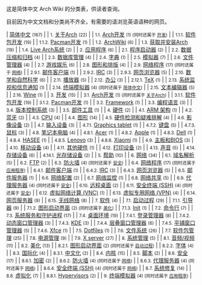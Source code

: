 这是简体中文 Arch Wiki 的分类表，供读者查询。

目前因为中文文档和分类尚不齐全，有需要的请浏览英语语种的网页。

| [简体中文](/index.php/Category:%E7%AE%80%E4%BD%93%E4%B8%AD%E6%96%87 "Category:简体中文") <small>(167)</small> |
| <small>1.</small> [关于Arch](/index.php/Category:About_Arch_(%E7%AE%80%E4%BD%93%E4%B8%AD%E6%96%87) "Category:About Arch (简体中文)") <small>(22)</small> |
| <small>1.1.</small> [Arch开发](/index.php/Category:Arch_development_(%E7%AE%80%E4%BD%93%E4%B8%AD%E6%96%87) "Category:Arch development (简体中文)") <small>(1) (同时还属于 [开发](/index.php/Category:Development_(%E7%AE%80%E4%BD%93%E4%B8%AD%E6%96%87) "Category:Development (简体中文)"))</small> |
| <small>1.1.1.</small> [软件包开发](/index.php/Category:Package_development_(%E7%AE%80%E4%BD%93%E4%B8%AD%E6%96%87) "Category:Package development (简体中文)") <small>(19)</small> |
| <small>1.1.2.</small> [Pacman开发](/index.php/Category:Pacman_development_(%E7%AE%80%E4%BD%93%E4%B8%AD%E6%96%87) "Category:Pacman development (简体中文)") <small>(1)</small> |
| <small>1.2.</small> [ArchWiki](/index.php/Category:ArchWiki_(%E7%AE%80%E4%BD%93%E4%B8%AD%E6%96%87) "Category:ArchWiki (简体中文)") <small>(6)</small> |
| <small>1.3.</small> [获取并安装Arch](/index.php/Category:Getting_and_installing_Arch_(%E7%AE%80%E4%BD%93%E4%B8%AD%E6%96%87) "Category:Getting and installing Arch (简体中文)") <small>(19)</small> |
| <small>1.4.</small> [Live Arch系统](/index.php/Category:Live_Arch_systems_(%E7%AE%80%E4%BD%93%E4%B8%AD%E6%96%87) "Category:Live Arch systems (简体中文)") <small>(2)</small> |
| <small>2.</small> [应用程序](/index.php/Category:Applications_(%E7%AE%80%E4%BD%93%E4%B8%AD%E6%96%87) "Category:Applications (简体中文)") <small>(6)</small> |
| <small>2.1.</small> [程序启动器](/index.php/Category:Application_launchers_(%E7%AE%80%E4%BD%93%E4%B8%AD%E6%96%87) "Category:Application launchers (简体中文)") <small>(2)</small> |
| <small>2.2.</small> [数据压缩和归档](/index.php/Category:Data_compression_and_archiving_(%E7%AE%80%E4%BD%93%E4%B8%AD%E6%96%87) "Category:Data compression and archiving (简体中文)") <small>(4)</small> |
| <small>2.3.</small> [数据库管理](/index.php/Category:Database_management_systems_(%E7%AE%80%E4%BD%93%E4%B8%AD%E6%96%87) "Category:Database management systems (简体中文)") <small>(4)</small> |
| <small>2.4.</small> [字典](/index.php/Category:Dictionaries_(%E7%AE%80%E4%BD%93%E4%B8%AD%E6%96%87) "Category:Dictionaries (简体中文)") <small>(1)</small> |
| <small>2.5.</small> [模拟器](/index.php/Category:Emulators_(%E7%AE%80%E4%BD%93%E4%B8%AD%E6%96%87) "Category:Emulators (简体中文)") <small>(7)</small> |
| <small>2.6.</small> [文件管理器](/index.php/Category:File_managers_(%E7%AE%80%E4%BD%93%E4%B8%AD%E6%96%87) "Category:File managers (简体中文)") <small>(4)</small> |
| <small>2.7.</small> [游戏娱乐](/index.php/Category:Gaming_(%E7%AE%80%E4%BD%93%E4%B8%AD%E6%96%87) "Category:Gaming (简体中文)") <small>(6)</small> |
| <small>2.8.</small> [图形和排版](/index.php/Category:Graphics_and_desktop_publishing_(%E7%AE%80%E4%BD%93%E4%B8%AD%E6%96%87) "Category:Graphics and desktop publishing (简体中文)") <small>(4)</small> |
| <small>2.9.</small> [网络程序](/index.php/Category:Internet_applications_(%E7%AE%80%E4%BD%93%E4%B8%AD%E6%96%87) "Category:Internet applications (简体中文)") <small>(17) (同时还属于 [网络](/index.php/Category:Networking_(%E7%AE%80%E4%BD%93%E4%B8%AD%E6%96%87) "Category:Networking (简体中文)"))</small> |
| <small>2.9.1.</small> [邮件客户端](/index.php/Category:Email_clients_(%E7%AE%80%E4%BD%93%E4%B8%AD%E6%96%87) "Category:Email clients (简体中文)") <small>(1)</small> |
| <small>2.9.2.</small> [IRC](/index.php/Category:Internet_Relay_Chat_(%E7%AE%80%E4%BD%93%E4%B8%AD%E6%96%87) "Category:Internet Relay Chat (简体中文)") <small>(3)</small> |
| <small>2.9.3.</small> [网页浏览器](/index.php/Category:Web_browser_(%E7%AE%80%E4%BD%93%E4%B8%AD%E6%96%87) "Category:Web browser (简体中文)") <small>(5)</small> |
| <small>2.10.</small> [数学和自然科学](/index.php/Category:Mathematics_and_science_(%E7%AE%80%E4%BD%93%E4%B8%AD%E6%96%87) "Category:Mathematics and science (简体中文)") <small>(6)</small> |
| <small>2.11.</small> [播放器](/index.php/Category:Multimedia_players_(%E7%AE%80%E4%BD%93%E4%B8%AD%E6%96%87) "Category:Multimedia players (简体中文)") <small>(5)</small> |
| <small>2.12.</small> [办公](/index.php/Category:Office_(%E7%AE%80%E4%BD%93%E4%B8%AD%E6%96%87) "Category:Office (简体中文)") <small>(3)</small> |
| <small>2.12.1.</small> [TeX](/index.php/Category:TeX_(%E7%AE%80%E4%BD%93%E4%B8%AD%E6%96%87) "Category:TeX (简体中文)") <small>(1)</small> |
| <small>2.13.</small> [系统监视和信息通知](/index.php/Category:Status_monitoring_and_notification_(%E7%AE%80%E4%BD%93%E4%B8%AD%E6%96%87) "Category:Status monitoring and notification (简体中文)") <small>(1)</small> |
| <small>2.14.</small> [终端模拟器](/index.php/Category:Terminal_emulators_(%E7%AE%80%E4%BD%93%E4%B8%AD%E6%96%87) "Category:Terminal emulators (简体中文)") <small>(4) (同时还属于 [简体中文](/index.php/Category:%E7%AE%80%E4%BD%93%E4%B8%AD%E6%96%87 "Category:简体中文"))</small> |
| <small>2.15.</small> [文本编辑器](/index.php/Category:Text_editors_(%E7%AE%80%E4%BD%93%E4%B8%AD%E6%96%87) "Category:Text editors (简体中文)") <small>(5)</small> |
| <small>2.16.</small> [Wine](/index.php/Category:Wine_(%E7%AE%80%E4%BD%93%E4%B8%AD%E6%96%87) "Category:Wine (简体中文)") <small>(1)</small> |
| <small>3.</small> [开发](/index.php/Category:Development_(%E7%AE%80%E4%BD%93%E4%B8%AD%E6%96%87) "Category:Development (简体中文)") <small>(15)</small> |
| <small>3.1.</small> [Arch开发](/index.php/Category:Arch_development_(%E7%AE%80%E4%BD%93%E4%B8%AD%E6%96%87) "Category:Arch development (简体中文)") <small>(1) (同时还属于 [关于Arch](/index.php/Category:About_Arch_(%E7%AE%80%E4%BD%93%E4%B8%AD%E6%96%87) "Category:About Arch (简体中文)"))</small> |
| <small>3.1.1.</small> [软件包开发](/index.php/Category:Package_development_(%E7%AE%80%E4%BD%93%E4%B8%AD%E6%96%87) "Category:Package development (简体中文)") <small>(19)</small> |
| <small>3.1.2.</small> [Pacman开发](/index.php/Category:Pacman_development_(%E7%AE%80%E4%BD%93%E4%B8%AD%E6%96%87) "Category:Pacman development (简体中文)") <small>(1)</small> |
| <small>3.2.</small> [Framework](/index.php/Category:Framework_(%E7%AE%80%E4%BD%93%E4%B8%AD%E6%96%87) "Category:Framework (简体中文)") <small>(1)</small> |
| <small>3.3.</small> [编程语言](/index.php/Category:Programming_languages_(%E7%AE%80%E4%BD%93%E4%B8%AD%E6%96%87) "Category:Programming languages (简体中文)") <small>(3)</small> |
| <small>3.4.</small> [版本控制系统](/index.php/Category:Version_Control_System_(%E7%AE%80%E4%BD%93%E4%B8%AD%E6%96%87) "Category:Version Control System (简体中文)") <small>(3)</small> |
| <small>3.5.</small> [部件工具](/index.php/Category:Widget_toolkits_(%E7%AE%80%E4%BD%93%E4%B8%AD%E6%96%87) "Category:Widget toolkits (简体中文)") <small>(1)</small> |
| <small>4.</small> [硬件](/index.php/Category:Hardware_(%E7%AE%80%E4%BD%93%E4%B8%AD%E6%96%87) "Category:Hardware (简体中文)") <small>(2)</small> |
| <small>4.1.</small> [ARM 架构](/index.php/Category:ARM_architecture_(%E7%AE%80%E4%BD%93%E4%B8%AD%E6%96%87) "Category:ARM architecture (简体中文)") <small>(1)</small> |
| <small>4.2.</small> [蓝牙](/index.php/Category:Bluetooth_(%E7%AE%80%E4%BD%93%E4%B8%AD%E6%96%87) "Category:Bluetooth (简体中文)") <small>(2)</small> |
| <small>4.3.</small> [CPU](/index.php/Category:CPU_(%E7%AE%80%E4%BD%93%E4%B8%AD%E6%96%87) "Category:CPU (简体中文)") <small>(4)</small> |
| <small>4.4.</small> [图形](/index.php/Category:Graphics_(%E7%AE%80%E4%BD%93%E4%B8%AD%E6%96%87) "Category:Graphics (简体中文)") <small>(14)</small> |
| <small>4.5.</small> [硬件检测和疑难排解](/index.php/Category:Hardware_detection_and_troubleshooting_(%E7%AE%80%E4%BD%93%E4%B8%AD%E6%96%87) "Category:Hardware detection and troubleshooting (简体中文)") <small>(4)</small> |
| <small>4.6.</small> [影像设备](/index.php/Category:Imaging_(%E7%AE%80%E4%BD%93%E4%B8%AD%E6%96%87) "Category:Imaging (简体中文)") <small>(2)</small> |
| <small>4.7.</small> [输入设备](/index.php/Category:Input_devices_(%E7%AE%80%E4%BD%93%E4%B8%AD%E6%96%87) "Category:Input devices (简体中文)") <small>(3)</small> |
| <small>4.7.1.</small> [Graphics tablet](/index.php/Category:Graphics_tablet_(%E7%AE%80%E4%BD%93%E4%B8%AD%E6%96%87) "Category:Graphics tablet (简体中文)") <small>(1)</small> |
| <small>4.7.2.</small> [键盘](/index.php/Category:Keyboards_(%E7%AE%80%E4%BD%93%E4%B8%AD%E6%96%87) "Category:Keyboards (简体中文)") <small>(5)</small> |
| <small>4.7.3.</small> [鼠标](/index.php/Category:Mice_(%E7%AE%80%E4%BD%93%E4%B8%AD%E6%96%87) "Category:Mice (简体中文)") <small>(3)</small> |
| <small>4.8.</small> [笔记本电脑](/index.php/Category:Laptops_(%E7%AE%80%E4%BD%93%E4%B8%AD%E6%96%87) "Category:Laptops (简体中文)") <small>(4)</small> |
| <small>4.8.1.</small> [Acer](/index.php/Category:Acer_(%E7%AE%80%E4%BD%93%E4%B8%AD%E6%96%87) "Category:Acer (简体中文)") <small>(1)</small> |
| <small>4.8.2.</small> [Apple](/index.php/Category:Apple_(%E7%AE%80%E4%BD%93%E4%B8%AD%E6%96%87) "Category:Apple (简体中文)") <small>(1)</small> |
| <small>4.8.3.</small> [Dell](/index.php/Category:Dell_(%E7%AE%80%E4%BD%93%E4%B8%AD%E6%96%87) "Category:Dell (简体中文)") <small>(1)</small> |
| <small>4.8.4.</small> [HASEE](/index.php/Category:HASEE_(%E7%AE%80%E4%BD%93%E4%B8%AD%E6%96%87) "Category:HASEE (简体中文)") <small>(1)</small> |
| <small>4.8.5.</small> [Lenovo](/index.php/Category:Lenovo_(%E7%AE%80%E4%BD%93%E4%B8%AD%E6%96%87) "Category:Lenovo (简体中文)") <small>(3)</small> |
| <small>4.8.6.</small> [Xiaomi](/index.php/Category:Xiaomi_(%E7%AE%80%E4%BD%93%E4%B8%AD%E6%96%87) "Category:Xiaomi (简体中文)") <small>(1)</small> |
| <small>4.9.</small> [主板和BIOS](/index.php/Category:Mainboards_and_BIOS_(%E7%AE%80%E4%BD%93%E4%B8%AD%E6%96%87) "Category:Mainboards and BIOS (简体中文)") <small>(3)</small> |
| <small>4.10.</small> [移动设备](/index.php/Category:Mobile_devices_(%E7%AE%80%E4%BD%93%E4%B8%AD%E6%96%87) "Category:Mobile devices (简体中文)") <small>(4)</small> |
| <small>4.11.</small> [其他硬件](/index.php/Category:Other_hardware_(%E7%AE%80%E4%BD%93%E4%B8%AD%E6%96%87) "Category:Other hardware (简体中文)") <small>(1)</small> |
| <small>4.12.</small> [打印设备](/index.php/Category:Printers_(%E7%AE%80%E4%BD%93%E4%B8%AD%E6%96%87) "Category:Printers (简体中文)") <small>(2)</small> |
| <small>4.13.</small> [声音](/index.php/Category:Sound_(%E7%AE%80%E4%BD%93%E4%B8%AD%E6%96%87) "Category:Sound (简体中文)") <small>(5)</small> |
| <small>4.14.</small> [存储设备](/index.php/Category:Storage_(%E7%AE%80%E4%BD%93%E4%B8%AD%E6%96%87) "Category:Storage (简体中文)") <small>(6)</small> |
| <small>4.14.1.</small> [光存储设备](/index.php/Category:Optical_(%E7%AE%80%E4%BD%93%E4%B8%AD%E6%96%87) "Category:Optical (简体中文)") <small>(2)</small> |
| <small>5.</small> [帮助](/index.php/Category:Help_(%E7%AE%80%E4%BD%93%E4%B8%AD%E6%96%87) "Category:Help (简体中文)") <small>(10)</small> |
| <small>6.</small> [网络](/index.php/Category:Networking_(%E7%AE%80%E4%BD%93%E4%B8%AD%E6%96%87) "Category:Networking (简体中文)") <small>(34)</small> |
| <small>6.1.</small> [域名解析](/index.php/Category:Domain_Name_System_(%E7%AE%80%E4%BD%93%E4%B8%AD%E6%96%87) "Category:Domain Name System (简体中文)") <small>(5)</small> |
| <small>6.2.</small> [FTP](/index.php/Category:File_Transfer_Protocol_(%E7%AE%80%E4%BD%93%E4%B8%AD%E6%96%87) "Category:File Transfer Protocol (简体中文)") <small>(2)</small> |
| <small>6.3.</small> [防火墙](/index.php/Category:Firewalls_(%E7%AE%80%E4%BD%93%E4%B8%AD%E6%96%87) "Category:Firewalls (简体中文)") <small>(4) (同时还属于 [安全](/index.php/Category:Security_(%E7%AE%80%E4%BD%93%E4%B8%AD%E6%96%87) "Category:Security (简体中文)"))</small> |
| <small>6.4.</small> [网络程序](/index.php/Category:Internet_applications_(%E7%AE%80%E4%BD%93%E4%B8%AD%E6%96%87) "Category:Internet applications (简体中文)") <small>(17) (同时还属于 [应用程序](/index.php/Category:Applications_(%E7%AE%80%E4%BD%93%E4%B8%AD%E6%96%87) "Category:Applications (简体中文)"))</small> |
| <small>6.4.1.</small> [邮件客户端](/index.php/Category:Email_clients_(%E7%AE%80%E4%BD%93%E4%B8%AD%E6%96%87) "Category:Email clients (简体中文)") <small>(1)</small> |
| <small>6.4.2.</small> [IRC](/index.php/Category:Internet_Relay_Chat_(%E7%AE%80%E4%BD%93%E4%B8%AD%E6%96%87) "Category:Internet Relay Chat (简体中文)") <small>(3)</small> |
| <small>6.4.3.</small> [网页浏览器](/index.php/Category:Web_browser_(%E7%AE%80%E4%BD%93%E4%B8%AD%E6%96%87) "Category:Web browser (简体中文)") <small>(5)</small> |
| <small>6.5.</small> [邮件服务器](/index.php/Category:Mail_server_(%E7%AE%80%E4%BD%93%E4%B8%AD%E6%96%87) "Category:Mail server (简体中文)") <small>(1)</small> |
| <small>6.6.</small> [网络配置](/index.php/Category:Network_configuration_(%E7%AE%80%E4%BD%93%E4%B8%AD%E6%96%87) "Category:Network configuration (简体中文)") <small>(2)</small> |
| <small>6.7.</small> [网络监控](/index.php/Category:Network_monitoring_(%E7%AE%80%E4%BD%93%E4%B8%AD%E6%96%87) "Category:Network monitoring (简体中文)") <small>(1)</small> |
| <small>6.8.</small> [网络共享](/index.php/Category:Network_sharing_(%E7%AE%80%E4%BD%93%E4%B8%AD%E6%96%87) "Category:Network sharing (简体中文)") <small>(5)</small> |
| <small>6.9.</small> [代理服务器](/index.php/Category:Proxy_servers_(%E7%AE%80%E4%BD%93%E4%B8%AD%E6%96%87) "Category:Proxy servers (简体中文)") <small>(4) (同时还属于 [安全](/index.php/Category:Security_(%E7%AE%80%E4%BD%93%E4%B8%AD%E6%96%87) "Category:Security (简体中文)"))</small> |
| <small>6.10.</small> [远程桌面](/index.php/Category:Remote_desktop_(%E7%AE%80%E4%BD%93%E4%B8%AD%E6%96%87) "Category:Remote desktop (简体中文)") <small>(2)</small> |
| <small>6.11.</small> [安全终端 (SSH)](/index.php/Category:Secure_Shell_(%E7%AE%80%E4%BD%93%E4%B8%AD%E6%96%87) "Category:Secure Shell (简体中文)") <small>(4) (同时还属于 [安全](/index.php/Category:Security_(%E7%AE%80%E4%BD%93%E4%B8%AD%E6%96%87) "Category:Security (简体中文)"))</small> |
| <small>6.12.</small> [虚拟网络计算 (VNC)](/index.php/Category:Virtual_Network_Computing_(%E7%AE%80%E4%BD%93%E4%B8%AD%E6%96%87) "Category:Virtual Network Computing (简体中文)") <small>(1)</small> |
| <small>6.13.</small> [虚拟专用网络 (VPN)](/index.php/Category:Virtual_Private_Network_(%E7%AE%80%E4%BD%93%E4%B8%AD%E6%96%87) "Category:Virtual Private Network (简体中文)") <small>(4)</small> |
| <small>6.14.</small> [网页服务器](/index.php/Category:Web_server_(%E7%AE%80%E4%BD%93%E4%B8%AD%E6%96%87) "Category:Web server (简体中文)") <small>(9)</small> |
| <small>6.15.</small> [无线网络](/index.php/Category:Wireless_networking_(%E7%AE%80%E4%BD%93%E4%B8%AD%E6%96%87) "Category:Wireless networking (简体中文)") <small>(8)</small> |
| <small>7.</small> [软件](/index.php/Category:Software_(%E7%AE%80%E4%BD%93%E4%B8%AD%E6%96%87) "Category:Software (简体中文)") <small>(4)</small> |
| <small>7.1.</small> [启动过程](/index.php/Category:Boot_process_(%E7%AE%80%E4%BD%93%E4%B8%AD%E6%96%87) "Category:Boot process (简体中文)") <small>(29)</small> |
| <small>7.1.1.</small> [引导器](/index.php/Category:Boot_loaders_(%E7%AE%80%E4%BD%93%E4%B8%AD%E6%96%87) "Category:Boot loaders (简体中文)") <small>(9)</small> |
| <small>7.1.2.</small> [图形启动界面](/index.php/Category:Bootsplash_(%E7%AE%80%E4%BD%93%E4%B8%AD%E6%96%87) "Category:Bootsplash (简体中文)") <small>(2) (同时还属于 [美化](/index.php/Category:Eye_candy_(%E7%AE%80%E4%BD%93%E4%B8%AD%E6%96%87) "Category:Eye candy (简体中文)"))</small> |
| <small>7.1.3.</small> [Init](/index.php/Category:Init_(%E7%AE%80%E4%BD%93%E4%B8%AD%E6%96%87) "Category:Init (简体中文)") <small>(1)</small> |
| <small>7.2.</small> [命令行](/index.php/Category:Command_shells_(%E7%AE%80%E4%BD%93%E4%B8%AD%E6%96%87) "Category:Command shells (简体中文)") <small>(7)</small> |
| <small>7.3.</small> [系统服务和守护进程](/index.php/Category:Daemons_and_system_services_(%E7%AE%80%E4%BD%93%E4%B8%AD%E6%96%87) "Category:Daemons and system services (简体中文)") <small>(17)</small> |
| <small>7.4.</small> [桌面环境](/index.php/Category:Desktop_environments_(%E7%AE%80%E4%BD%93%E4%B8%AD%E6%96%87) "Category:Desktop environments (简体中文)") <small>(19)</small> |
| <small>7.4.1.</small> [登录管理器](/index.php/Category:Display_managers_(%E7%AE%80%E4%BD%93%E4%B8%AD%E6%96%87) "Category:Display managers (简体中文)") <small>(8)</small> |
| <small>7.4.2.</small> [动态窗口管理器](/index.php/Category:Dynamic_WMs_(%E7%AE%80%E4%BD%93%E4%B8%AD%E6%96%87) "Category:Dynamic WMs (简体中文)") <small>(3)</small> |
| <small>7.4.3.</small> [KDE](/index.php/Category:KDE_(%E7%AE%80%E4%BD%93%E4%B8%AD%E6%96%87) "Category:KDE (简体中文)") <small>(3)</small> |
| <small>7.4.4.</small> [层叠窗口管理器](/index.php/Category:Stacking_WMs_(%E7%AE%80%E4%BD%93%E4%B8%AD%E6%96%87) "Category:Stacking WMs (简体中文)") <small>(6)</small> |
| <small>7.4.5.</small> [平铺窗口管理器](/index.php/Category:Tiling_WMs_(%E7%AE%80%E4%BD%93%E4%B8%AD%E6%96%87) "Category:Tiling WMs (简体中文)") <small>(5)</small> |
| <small>7.4.6.</small> [Xfce](/index.php/Category:Xfce_(%E7%AE%80%E4%BD%93%E4%B8%AD%E6%96%87) "Category:Xfce (简体中文)") <small>(1)</small> |
| <small>7.5.</small> [Dotfiles](/index.php/Category:Dotfiles_(%E7%AE%80%E4%BD%93%E4%B8%AD%E6%96%87) "Category:Dotfiles (简体中文)") <small>(1)</small> |
| <small>7.6.</small> [文件系统](/index.php/Category:File_systems_(%E7%AE%80%E4%BD%93%E4%B8%AD%E6%96%87) "Category:File systems (简体中文)") <small>(26)</small> |
| <small>7.7.</small> [软件包管理](/index.php/Category:Package_management_(%E7%AE%80%E4%BD%93%E4%B8%AD%E6%96%87) "Category:Package management (简体中文)") <small>(25)</small> |
| <small>7.8.</small> [电源管理](/index.php/Category:Power_management_(%E7%AE%80%E4%BD%93%E4%B8%AD%E6%96%87) "Category:Power management (简体中文)") <small>(9)</small> |
| <small>7.9.</small> [X server](/index.php/Category:X_server_(%E7%AE%80%E4%BD%93%E4%B8%AD%E6%96%87) "Category:X server (简体中文)") <small>(27)</small> |
| <small>8.</small> [系统管理](/index.php/Category:System_administration_(%E7%AE%80%E4%BD%93%E4%B8%AD%E6%96%87) "Category:System administration (简体中文)") <small>(5)</small> |
| <small>8.1.</small> [音频/视频](/index.php/Category:Audio/Video_(%E7%AE%80%E4%BD%93%E4%B8%AD%E6%96%87) "Category:Audio/Video (简体中文)") <small>(11)</small> |
| <small>8.2.</small> [美化](/index.php/Category:Eye_candy_(%E7%AE%80%E4%BD%93%E4%B8%AD%E6%96%87) "Category:Eye candy (简体中文)") <small>(13)</small> |
| <small>8.2.1.</small> [图形启动界面](/index.php/Category:Bootsplash_(%E7%AE%80%E4%BD%93%E4%B8%AD%E6%96%87) "Category:Bootsplash (简体中文)") <small>(2) (同时还属于 [启动过程](/index.php/Category:Boot_process_(%E7%AE%80%E4%BD%93%E4%B8%AD%E6%96%87) "Category:Boot process (简体中文)"))</small> |
| <small>8.2.2.</small> [字体](/index.php/Category:Fonts_(%E7%AE%80%E4%BD%93%E4%B8%AD%E6%96%87) "Category:Fonts (简体中文)") <small>(4)</small> |
| <small>8.3.</small> [国际化](/index.php/Category:Internationalization_(%E7%AE%80%E4%BD%93%E4%B8%AD%E6%96%87) "Category:Internationalization (简体中文)") <small>(4)</small> |
| <small>8.3.1.</small> [中文化](/index.php/Category:Localization_(%E7%AE%80%E4%BD%93%E4%B8%AD%E6%96%87) "Category:Localization (简体中文)") <small>(2)</small> |
| <small>8.4.</small> [内核](/index.php/Category:Kernel_(%E7%AE%80%E4%BD%93%E4%B8%AD%E6%96%87) "Category:Kernel (简体中文)") <small>(15)</small> |
| <small>8.5.</small> [脚本](/index.php/Category:Scripts_(%E7%AE%80%E4%BD%93%E4%B8%AD%E6%96%87) "Category:Scripts (简体中文)") <small>(2)</small> |
| <small>8.6.</small> [安全](/index.php/Category:Security_(%E7%AE%80%E4%BD%93%E4%B8%AD%E6%96%87) "Category:Security (简体中文)") <small>(17)</small> |
| <small>8.6.1.</small> [加密](/index.php/Category:Encryption_(%E7%AE%80%E4%BD%93%E4%B8%AD%E6%96%87) "Category:Encryption (简体中文)") <small>(2)</small> |
| <small>8.6.2.</small> [防火墙](/index.php/Category:Firewalls_(%E7%AE%80%E4%BD%93%E4%B8%AD%E6%96%87) "Category:Firewalls (简体中文)") <small>(4) (同时还属于 [网络](/index.php/Category:Networking_(%E7%AE%80%E4%BD%93%E4%B8%AD%E6%96%87) "Category:Networking (简体中文)"))</small> |
| <small>8.6.3.</small> [代理服务器](/index.php/Category:Proxy_servers_(%E7%AE%80%E4%BD%93%E4%B8%AD%E6%96%87) "Category:Proxy servers (简体中文)") <small>(4) (同时还属于 [网络](/index.php/Category:Networking_(%E7%AE%80%E4%BD%93%E4%B8%AD%E6%96%87) "Category:Networking (简体中文)"))</small> |
| <small>8.6.4.</small> [安全终端 (SSH)](/index.php/Category:Secure_Shell_(%E7%AE%80%E4%BD%93%E4%B8%AD%E6%96%87) "Category:Secure Shell (简体中文)") <small>(4) (同时还属于 [网络](/index.php/Category:Networking_(%E7%AE%80%E4%BD%93%E4%B8%AD%E6%96%87) "Category:Networking (简体中文)"))</small> |
| <small>8.7.</small> [系统修复](/index.php/Category:System_recovery_(%E7%AE%80%E4%BD%93%E4%B8%AD%E6%96%87) "Category:System recovery (简体中文)") <small>(14)</small> |
| <small>8.8.</small> [虚拟化](/index.php/Category:Virtualization_(%E7%AE%80%E4%BD%93%E4%B8%AD%E6%96%87) "Category:Virtualization (简体中文)") <small>(7)</small> |
| <small>8.8.1.</small> [Hypervisors](/index.php/Category:Hypervisors_(%E7%AE%80%E4%BD%93%E4%B8%AD%E6%96%87) "Category:Hypervisors (简体中文)") <small>(2)</small> |
| <small>9.</small> [终端模拟器](/index.php/Category:Terminal_emulators_(%E7%AE%80%E4%BD%93%E4%B8%AD%E6%96%87) "Category:Terminal emulators (简体中文)") <small>(4) (同时还属于 [应用程序](/index.php/Category:Applications_(%E7%AE%80%E4%BD%93%E4%B8%AD%E6%96%87) "Category:Applications (简体中文)"))</small> |